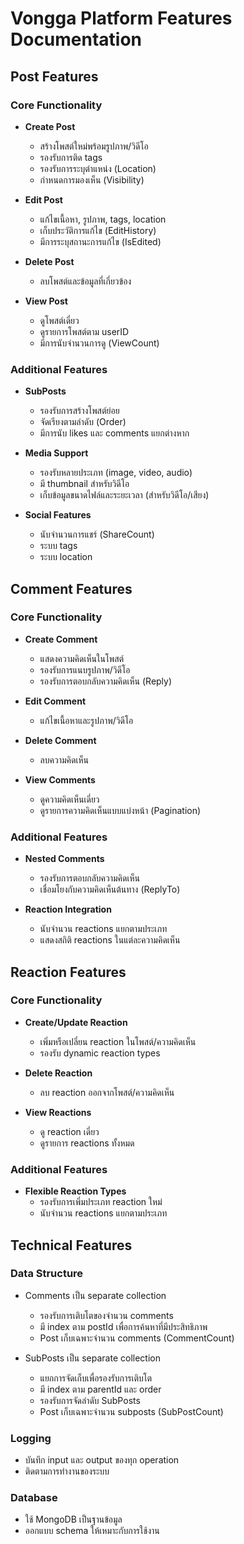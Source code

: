 # Vongga Platform Features Documentation

## Post Features

### Core Functionality
- **Create Post**
  - สร้างโพสต์ใหม่พร้อมรูปภาพ/วิดีโอ
  - รองรับการติด tags
  - รองรับการระบุตำแหน่ง (Location)
  - กำหนดการมองเห็น (Visibility)

- **Edit Post**
  - แก้ไขเนื้อหา, รูปภาพ, tags, location
  - เก็บประวัติการแก้ไข (EditHistory)
  - มีการระบุสถานะการแก้ไข (IsEdited)

- **Delete Post**
  - ลบโพสต์และข้อมูลที่เกี่ยวข้อง

- **View Post**
  - ดูโพสต์เดี่ยว
  - ดูรายการโพสต์ตาม userID
  - มีการนับจำนวนการดู (ViewCount)

### Additional Features
- **SubPosts**
  - รองรับการสร้างโพสต์ย่อย
  - จัดเรียงตามลำดับ (Order)
  - มีการนับ likes และ comments แยกต่างหาก

- **Media Support**
  - รองรับหลายประเภท (image, video, audio)
  - มี thumbnail สำหรับวิดีโอ
  - เก็บข้อมูลขนาดไฟล์และระยะเวลา (สำหรับวิดีโอ/เสียง)

- **Social Features**
  - นับจำนวนการแชร์ (ShareCount)
  - ระบบ tags
  - ระบบ location

## Comment Features

### Core Functionality
- **Create Comment**
  - แสดงความคิดเห็นในโพสต์
  - รองรับการแนบรูปภาพ/วิดีโอ
  - รองรับการตอบกลับความคิดเห็น (Reply)

- **Edit Comment**
  - แก้ไขเนื้อหาและรูปภาพ/วิดีโอ

- **Delete Comment**
  - ลบความคิดเห็น

- **View Comments**
  - ดูความคิดเห็นเดี่ยว
  - ดูรายการความคิดเห็นแบบแบ่งหน้า (Pagination)

### Additional Features
- **Nested Comments**
  - รองรับการตอบกลับความคิดเห็น
  - เชื่อมโยงกับความคิดเห็นต้นทาง (ReplyTo)

- **Reaction Integration**
  - นับจำนวน reactions แยกตามประเภท
  - แสดงสถิติ reactions ในแต่ละความคิดเห็น

## Reaction Features

### Core Functionality
- **Create/Update Reaction**
  - เพิ่มหรือเปลี่ยน reaction ในโพสต์/ความคิดเห็น
  - รองรับ dynamic reaction types

- **Delete Reaction**
  - ลบ reaction ออกจากโพสต์/ความคิดเห็น

- **View Reactions**
  - ดู reaction เดี่ยว
  - ดูรายการ reactions ทั้งหมด

### Additional Features
- **Flexible Reaction Types**
  - รองรับการเพิ่มประเภท reaction ใหม่
  - นับจำนวน reactions แยกตามประเภท

## Technical Features

### Data Structure
- Comments เป็น separate collection
  - รองรับการเติบโตของจำนวน comments
  - มี index ตาม postId เพื่อการค้นหาที่มีประสิทธิภาพ
  - Post เก็บเฉพาะจำนวน comments (CommentCount)

- SubPosts เป็น separate collection
  - แยกการจัดเก็บเพื่อรองรับการเติบโต
  - มี index ตาม parentId และ order
  - รองรับการจัดลำดับ SubPosts
  - Post เก็บเฉพาะจำนวน subposts (SubPostCount)

### Logging
- บันทึก input และ output ของทุก operation
- ติดตามการทำงานของระบบ

### Database
- ใช้ MongoDB เป็นฐานข้อมูล
- ออกแบบ schema ให้เหมาะกับการใช้งาน
